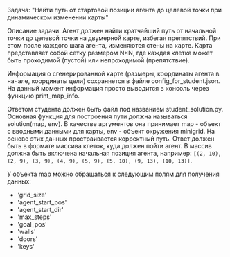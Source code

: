 Задача: "Найти путь от стартовой позиции агента до целевой точки при динамическом
изменении карты"

Описание задачи:
Агент должен найти кратчайший путь от начальной точки до целевой
точки на двумерной карте, избегая препятствий. При этом после каждого 
шага агента, изменяются стены на карте. Карта представляет
собой сетку размером N×N, где каждая клетка может быть проходимой
(пустой) или непроходимой (препятствие).

Информация о сгенерированной карте (размеры, координаты агента в начале,
координаты цели) сохраняется в файле config_for_student.json. На данный момент
информация просто выводится в консоль через функцию print_map_info.

Ответом студента должен быть файл под названием student_solution.py. Основная функция
для построения пути должна называться solution(map, env). В 
качестве аргументов она принимает map - объект с вводными данными
для карты, env - объект окружения minigrid. На основе
этих данных простраивается корректный путь. Ответ должен быть в формате массива клеток, 
куда должен пойти агент. В массив должна быть включена начальная позиция агента, например:
`[(2, 10), (2, 9), (3, 9), (4, 9), (5, 9), (5, 10), (9, 13), (10, 13)]`.

У объекта map можно обращаться к следующим полям для получения данных:
- 'grid_size'
- 'agent_start_pos'
- 'agent_start_dir'
- 'max_steps'
- 'goal_pos'
- 'walls'
- 'doors'
- 'keys'